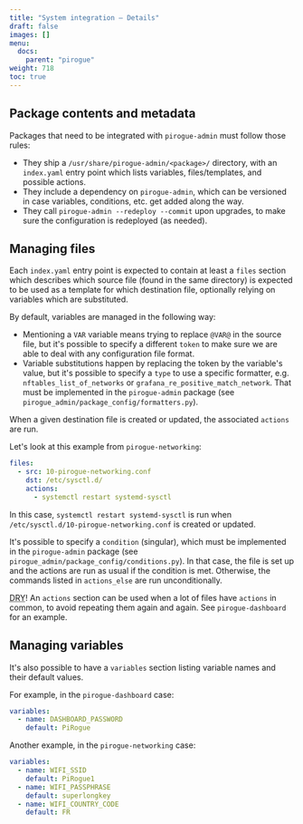 ```yaml
---
title: "System integration — Details"
draft: false
images: []
menu:
  docs:
    parent: "pirogue"
weight: 718
toc: true
---
```


## Package contents and metadata

Packages that need to be integrated with `pirogue-admin` must follow those
rules:

 - They ship a `/usr/share/pirogue-admin/<package>/` directory, with an
   `index.yaml` entry point which lists variables, files/templates, and possible
   actions.
 - They include a dependency on `pirogue-admin`, which can be versioned in case
   variables, conditions, etc. get added along the way.
 - They call `pirogue-admin --redeploy --commit` upon upgrades, to make sure the
   configuration is redeployed (as needed).


## Managing files

Each `index.yaml` entry point is expected to contain at least a `files` section
which describes which source file (found in the same directory) is expected to
be used as a template for which destination file, optionally relying on
variables which are substituted.

By default, variables are managed in the following way:

 - Mentioning a `VAR` variable means trying to replace `@VAR@` in the source
   file, but it's possible to specify a different `token` to make sure we are
   able to deal with any configuration file format.
 - Variable substitutions happen by replacing the token by the variable's value,
   but it's possible to specify a `type` to use a specific formatter, e.g.
   `nftables_list_of_networks` or `grafana_re_positive_match_network`. That must
   be implemented in the `pirogue-admin` package (see
   `pirogue_admin/package_config/formatters.py`).

When a given destination file is created or updated, the associated `actions`
are run.

Let's look at this example from `pirogue-networking`:

```yaml
files:
  - src: 10-pirogue-networking.conf
    dst: /etc/sysctl.d/
    actions:
      - systemctl restart systemd-sysctl
```

In this case, `systemctl restart systemd-sysctl` is run when
`/etc/sysctl.d/10-pirogue-networking.conf` is created or updated.

It's possible to specify a `condition` (singular), which must be implemented in
the `pirogue-admin` package (see `pirogue_admin/package_config/conditions.py`).
In that case, the file is set up and the actions are run as usual if the
condition is met. Otherwise, the commands listed in `actions_else` are run
unconditionally.

<abbr title="Don't Repeat Yourself">DRY</abbr>! An `actions` section can be used
when a lot of files have `actions` in common, to avoid repeating them again and
again. See `pirogue-dashboard` for an example.


## Managing variables

It's also possible to have a `variables` section listing variable names and
their default values.

For example, in the `pirogue-dashboard` case:

```yaml
variables:
  - name: DASHBOARD_PASSWORD
    default: PiRogue
```

Another example, in the `pirogue-networking` case:

```yaml
variables:
  - name: WIFI_SSID
    default: PiRogue1
  - name: WIFI_PASSPHRASE
    default: superlongkey
  - name: WIFI_COUNTRY_CODE
    default: FR
```
